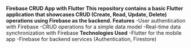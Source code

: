 **Firebase CRUD App with Flutter**
**This repository contains a basic Flutter application that showcases CRUD (Create, Read, Update, Delete) operations using Firebase as the backend.
Features**
-User authentication with Firebase
-CRUD operations for a simple data model
-Real-time data synchronization with Firebase
**Technologies Used**
-Flutter for the mobile app
-Firebase for backend services (Authentication, Firestore)
